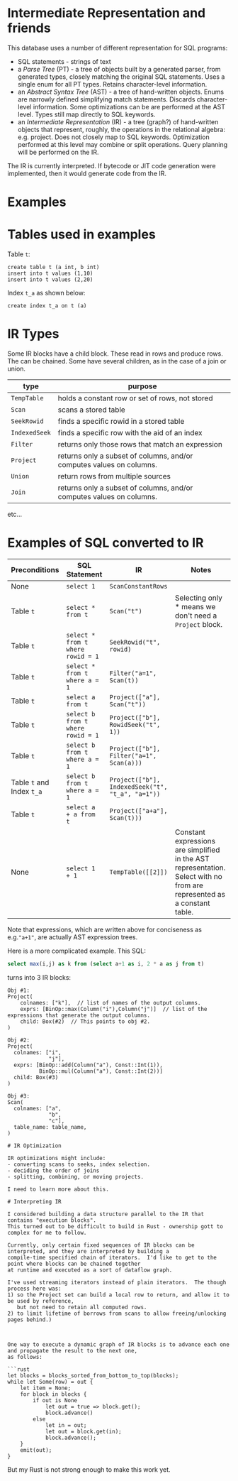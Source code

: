 Intermediate Representation and friends
=======================================

This database uses a number of different representation for SQL programs:
- SQL statements - strings of text
- a *Parse Tree*  (PT) - a tree of objects built by a generated parser, from
  generated types, closely matching the original SQL statements.  Uses a
  single enum for all PT types.  Retains character-level information.
- an *Abstract Syntax Tree* (AST) - a tree of hand-written objects.  Enums are
  narrowly defined simplifying match statements.  Discards character-level information.
  Some optimizations can be are performed at the AST level.  Types still map directly
  to SQL keywords.
- an *Intermediate Representation* (IR) - a tree (graph?) of hand-written objects
  that represent, roughly, the operations in the relational algebra: e.g. project.
  Does not closely map to SQL keywords.  Optimization performed at this level may
  combine or split operations.  Query planning will be performed on the IR.

The IR is currently interpreted. If bytecode or JIT code generation were implemented,
then it would generate code from the IR.

# Examples

# Tables used in examples

Table `t`:
```
create table t (a int, b int)
insert into t values (1,10)
insert into t values (2,20)
```

Index `t_a` as shown below:
```
create index t_a on t (a)
```

# IR Types
Some IR blocks have a child block.  These read in rows and produce rows.
The can be chained.
Some have several children, as in the case of a join or union.

|        type        | purpose                               |
| ------------------ | ------------------------------------- |
| `TempTable`        | holds a constant row or set of rows, not stored |
| `Scan`             | scans a stored table                  |
| `SeekRowid`        | finds a specific rowid in a stored table |
| `IndexedSeek`      | finds a specific row with the aid of an index |
| `Filter`           | returns only those rows that match an expression |
| `Project`          | returns only a subset of columns, and/or computes values on columns. |
| `Union`            | return rows from multiple sources |
| `Join`             | returns only a subset of columns, and/or computes values on columns. |
etc...

# Examples of SQL converted to IR

|  Preconditions | SQL Statement           |    IR    |   Notes |
| - | --------------- | ----------- | --------- |
| None | `select 1` | `ScanConstantRows` |  |
| Table `t` | `select * from t` | `Scan("t")` |  Selecting only * means we don't need a `Project` block. |
| Table `t` | `select * from t where rowid = 1` | `SeekRowid("t", rowid)` | |
| Table `t` | `select * from t where a = 1` | `Filter("a=1", Scan(t))` | |
| Table `t` | `select a from t` | `Project(["a"], Scan("t"))` | |
| Table `t` | `select b from t where rowid = 1` | `Project(["b"], RowidSeek("t", 1))` | |
| Table `t` | `select b from t where a = 1` | `Project(["b"], Filter("a=1", Scan(a)))` | |
| Table `t` and Index `t_a` | `select b from t where a = 1` | `Project(["b"], IndexedSeek("t", "t_a", "a=1"))` | |
| Table `t`  | `select a + a from t` | `Project(["a+a"], Scan(t)))` |  |
| None | `select 1 + 1`    | `TempTable([[2]])` | Constant expressions are simplified in the AST representation.  Select with no from are represented as a constant table. |

Note that expressions, which are written above for conciseness as e.g.`"a+1"`, are actually AST expression trees.

Here is a more complicated example.  This SQL:
```sql
select max(i,j) as k from (select a+1 as i, 2 * a as j from t)
```
turns into 3 IR blocks:
```
Obj #1:
Project(
    colnames: ["k"],  // list of names of the output columns.
    exprs: [BinOp::max(Column("i"),Column("j")]  // list of the expressions that generate the output columns.
    child: Box(#2)  // This points to obj #2.
)

Obj #2:
Project(
  colnames: ["i",
             "j"],
  exprs: [BinOp::add(Column("a"), Const::Int(1)),
          BinOp::mul(Column("a"), Const::Int(2))]
  child: Box(#3)
)

Obj #3:
Scan(
  colnames: ["a",
             "b",
             "c"],
  table_name: table_name,
)

# IR Optimization

IR optimizations might include:
- converting scans to seeks, index selection.
- deciding the order of joins
- splitting, combining, or moving projects.

I need to learn more about this.

# Interpreting IR

I considered building a data structure parallel to the IR that contains "execution blocks".
This turned out to be difficult to build in Rust - ownership gott to complex for me to follow.

Currently, only certain fixed sequences of IR blocks can be interpreted, and they are interpreted by building a
compile-time specified chain of iterators.  I'd like to get to the point where blocks can be chained together
at runtime and executed as a sort of dataflow graph. 

I've used streaming iterators instead of plain iterators.  The though process here was:
1) so the Project set can build a local row to return, and allow it to be used by reference,
   but not need to retain all computed rows.
2) to limit lifetime of borrows from scans to allow freeing/unlocking pages behind.)



One way to execute a dynamic graph of IR blocks is to advance each one and propagate the result to the next one,
as follows:

```rust
let blocks = blocks_sorted_from_bottom_to_top(blocks);
while let Some(row) = out {
    let item = None;
    for block in blocks {
        if out is None
            let out = true => block.get();
            block.advance()
        else
            let in = out;
            let out = block.get(in);
            block.advance();
    }
    emit(out);
}
```

But my Rust is not strong enough to make this work yet.